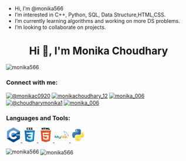 -  Hi, I’m @monika566
-  I’m interested in C++, Python, SQL, Data Structure,HTML,CSS. 
-  I’m currently learning algorithms and working on more DS problems. 
-  I’m looking to collaborate on projects.
<h1 align="center">Hi 👋, I'm Monika Choudhary</h1>
<p align="left"> <img src="https://komarev.com/ghpvc/?username=monika566&label=Profile%20views&color=0e75b6&style=flat" alt="monika566" /> </p>




<h3 align="left">Connect with me:</h3>
<p align="left">
<a href="https://twitter.com/@monikac0920" target="blank"><img align="center" src="https://raw.githubusercontent.com/rahuldkjain/github-profile-readme-generator/master/src/images/icons/Social/twitter.svg" alt="@monikac0920" height="30" width="40" /></a>
<a href="https://instagram.com/monikachoudhary_12" target="blank"><img align="center" src="https://raw.githubusercontent.com/rahuldkjain/github-profile-readme-generator/master/src/images/icons/Social/instagram.svg" alt="monikachoudhary_12" height="30" width="40" /></a>
<a href="https://www.codechef.com/users/monika_006" target="blank"><img align="center" src="https://cdn.jsdelivr.net/npm/simple-icons@3.1.0/icons/codechef.svg" alt="monika_006" height="30" width="40" /></a>
<a href="https://www.hackerrank.com/@choudharymonika1" target="blank"><img align="center" src="https://raw.githubusercontent.com/rahuldkjain/github-profile-readme-generator/master/src/images/icons/Social/hackerrank.svg" alt="@choudharymonika1" height="30" width="40" /></a>
<a href="https://www.leetcode.com/monika_006" target="blank"><img align="center" src="https://raw.githubusercontent.com/rahuldkjain/github-profile-readme-generator/master/src/images/icons/Social/leet-code.svg" alt="monika_006" height="30" width="40" /></a>
</p>

<h3 align="left">Languages and Tools:</h3>
<p align="left"> <a href="https://www.w3schools.com/cpp/" target="_blank" rel="noreferrer"> <img src="https://raw.githubusercontent.com/devicons/devicon/master/icons/cplusplus/cplusplus-original.svg" alt="cplusplus" width="40" height="40"/> </a> <a href="https://www.w3schools.com/css/" target="_blank" rel="noreferrer"> <img src="https://raw.githubusercontent.com/devicons/devicon/master/icons/css3/css3-original-wordmark.svg" alt="css3" width="40" height="40"/> </a> <a href="https://www.w3.org/html/" target="_blank" rel="noreferrer"> <img src="https://raw.githubusercontent.com/devicons/devicon/master/icons/html5/html5-original-wordmark.svg" alt="html5" width="40" height="40"/> </a> <a href="https://www.mysql.com/" target="_blank" rel="noreferrer"> <img src="https://raw.githubusercontent.com/devicons/devicon/master/icons/mysql/mysql-original-wordmark.svg" alt="mysql" width="40" height="40"/> </a> <a href="https://www.python.org" target="_blank" rel="noreferrer"> <img src="https://raw.githubusercontent.com/devicons/devicon/master/icons/python/python-original.svg" alt="python" width="40" height="40"/> </a> </p>

<p><img align="left" src="https://github-readme-stats.vercel.app/api/top-langs?username=monika566&show_icons=true&locale=en&layout=compact" alt="monika566" /></p>

<p>&nbsp;<img align="center" src="https://github-readme-stats.vercel.app/api?username=monika566&show_icons=true&locale=en" alt="monika566" /></p>
